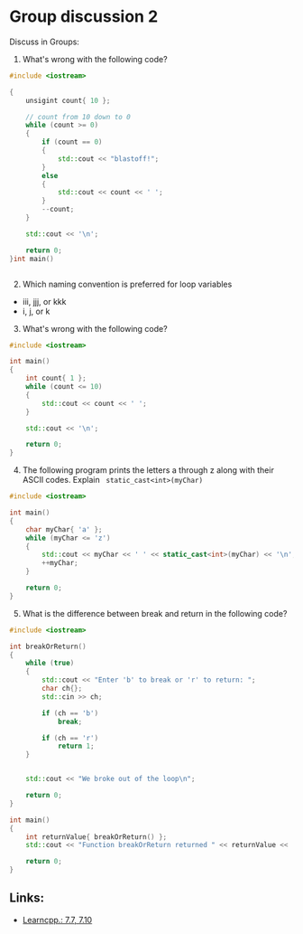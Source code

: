 # Group discussion 2

Discuss in Groups:

1. What's wrong with the following code?

```cpp
#include <iostream>

{
    unsigint count{ 10 };

    // count from 10 down to 0
    while (count >= 0)
    {
        if (count == 0)
        {
            std::cout << "blastoff!";
        }
        else
        {
            std::cout << count << ' ';
        }
        --count;
    }

    std::cout << '\n';

    return 0;
}int main()



```


2. Which naming convention is preferred for loop variables  
- iii, jjj, or kkk
- i, j, or k

3. What's wrong with the following code?

```cpp
#include <iostream>

int main()
{
    int count{ 1 };
    while (count <= 10)
    {
        std::cout << count << ' '; 
    }

    std::cout << '\n'; 

    return 0; 
}
```

4. The following program prints the letters a through z along with their ASCII codes. Explain ` static_cast<int>(myChar)` 

```cpp
#include <iostream>

int main()
{
    char myChar{ 'a' };
    while (myChar <= 'z')
    {
        std::cout << myChar << ' ' << static_cast<int>(myChar) << '\n';
        ++myChar;
    }

    return 0;
}
```

5. What is the difference between break and return in the following code?

```cpp
#include <iostream>

int breakOrReturn()
{
    while (true) 
    {
        std::cout << "Enter 'b' to break or 'r' to return: ";
        char ch{};
        std::cin >> ch;

        if (ch == 'b')
            break; 

        if (ch == 'r')
            return 1; 
    }


    std::cout << "We broke out of the loop\n";

    return 0;
}

int main()
{
    int returnValue{ breakOrReturn() };
    std::cout << "Function breakOrReturn returned " << returnValue << '\n';

    return 0;
}
```

## Links:
- [Learncpp.: 7.7, 7.10](https://www.learncpp.com/)

